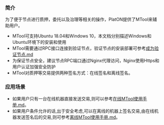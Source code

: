 ### 简介

为了便于节点进行质押，委托以及治理等相关的操作，PlatON提供了MTool来辅助用户。

- MTool可支持Ubuntu 18.04和Windows 10，本文档分别描述Windows和Ubuntu环境下的安装和使用
- MTool需要通过RPC接口连接到验证节点，验证节点的安装部署可参考[成为验证节点.md](zh-cn/Node/[Chinese-Simplified]-成为验证节点.md)
- 为保证节点安全，建议节点RPC端口通过Nginx代理访问，Nginx使用Https和用户认证加强安全防护
- MTool对质押等交易提供两种签名方式：在线签名和离线签名。

### 应用场景

- 如果用户只有一台在线机器直接发送交易,则可以参考[在线MTool使用手册.md](zh-cn/Tool/[Chinese-Simplified]-在线MTool使用手册.md)。
- 如果用户条件允许的话,出于安全考虑,可以在离线的机器上签名交易,由在线机器发送签名后的交易,则可参考[离线MTool使用手册.md](zh-cn/Tool/[Chinese-Simplified]-离线MTool使用手册.md)。

